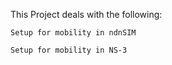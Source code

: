 This Project deals with the following:

    Setup for mobility in ndnSIM

    Setup for mobility in NS-3

